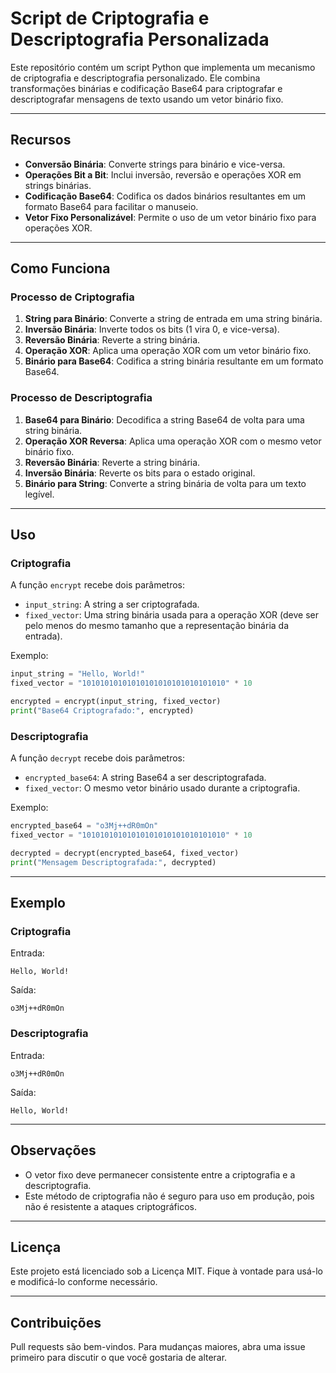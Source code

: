 # Script de Criptografia e Descriptografia Personalizada

Este repositório contém um script Python que implementa um mecanismo de criptografia e descriptografia personalizado. Ele combina transformações binárias e codificação Base64 para criptografar e descriptografar mensagens de texto usando um vetor binário fixo.

---

## Recursos

- **Conversão Binária**: Converte strings para binário e vice-versa.
- **Operações Bit a Bit**: Inclui inversão, reversão e operações XOR em strings binárias.
- **Codificação Base64**: Codifica os dados binários resultantes em um formato Base64 para facilitar o manuseio.
- **Vetor Fixo Personalizável**: Permite o uso de um vetor binário fixo para operações XOR.

---

## Como Funciona

### Processo de Criptografia
1. **String para Binário**: Converte a string de entrada em uma string binária.
2. **Inversão Binária**: Inverte todos os bits (1 vira 0, e vice-versa).
3. **Reversão Binária**: Reverte a string binária.
4. **Operação XOR**: Aplica uma operação XOR com um vetor binário fixo.
5. **Binário para Base64**: Codifica a string binária resultante em um formato Base64.

### Processo de Descriptografia
1. **Base64 para Binário**: Decodifica a string Base64 de volta para uma string binária.
2. **Operação XOR Reversa**: Aplica uma operação XOR com o mesmo vetor binário fixo.
3. **Reversão Binária**: Reverte a string binária.
4. **Inversão Binária**: Reverte os bits para o estado original.
5. **Binário para String**: Converte a string binária de volta para um texto legível.

---

## Uso

### Criptografia
A função `encrypt` recebe dois parâmetros:
- `input_string`: A string a ser criptografada.
- `fixed_vector`: Uma string binária usada para a operação XOR (deve ser pelo menos do mesmo tamanho que a representação binária da entrada).

Exemplo:
```python
input_string = "Hello, World!"
fixed_vector = "10101010101010101010101010101010" * 10

encrypted = encrypt(input_string, fixed_vector)
print("Base64 Criptografado:", encrypted)
```

### Descriptografia
A função `decrypt` recebe dois parâmetros:
- `encrypted_base64`: A string Base64 a ser descriptografada.
- `fixed_vector`: O mesmo vetor binário usado durante a criptografia.

Exemplo:
```python
encrypted_base64 = "o3Mj++dR0mOn"
fixed_vector = "10101010101010101010101010101010" * 10

decrypted = decrypt(encrypted_base64, fixed_vector)
print("Mensagem Descriptografada:", decrypted)
```

---

## Exemplo

### Criptografia
Entrada:
```
Hello, World!
```
Saída:
```
o3Mj++dR0mOn
```

### Descriptografia
Entrada:
```
o3Mj++dR0mOn
```
Saída:
```
Hello, World!
```

---

## Observações
- O vetor fixo deve permanecer consistente entre a criptografia e a descriptografia.
- Este método de criptografia não é seguro para uso em produção, pois não é resistente a ataques criptográficos.

---

## Licença
Este projeto está licenciado sob a Licença MIT. Fique à vontade para usá-lo e modificá-lo conforme necessário.

---

## Contribuições
Pull requests são bem-vindos. Para mudanças maiores, abra uma issue primeiro para discutir o que você gostaria de alterar.


